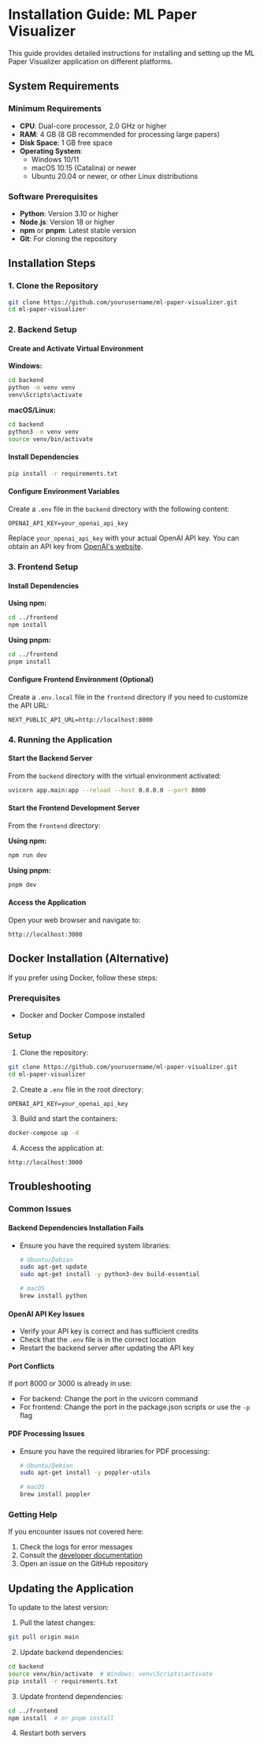 # Installation Guide: ML Paper Visualizer

This guide provides detailed instructions for installing and setting up the ML Paper Visualizer application on different platforms.

## System Requirements

### Minimum Requirements
- **CPU**: Dual-core processor, 2.0 GHz or higher
- **RAM**: 4 GB (8 GB recommended for processing large papers)
- **Disk Space**: 1 GB free space
- **Operating System**: 
  - Windows 10/11
  - macOS 10.15 (Catalina) or newer
  - Ubuntu 20.04 or newer, or other Linux distributions

### Software Prerequisites
- **Python**: Version 3.10 or higher
- **Node.js**: Version 18 or higher
- **npm** or **pnpm**: Latest stable version
- **Git**: For cloning the repository

## Installation Steps

### 1. Clone the Repository

```bash
git clone https://github.com/yourusername/ml-paper-visualizer.git
cd ml-paper-visualizer
```

### 2. Backend Setup

#### Create and Activate Virtual Environment

**Windows:**
```bash
cd backend
python -m venv venv
venv\Scripts\activate
```

**macOS/Linux:**
```bash
cd backend
python3 -m venv venv
source venv/bin/activate
```

#### Install Dependencies

```bash
pip install -r requirements.txt
```

#### Configure Environment Variables

Create a `.env` file in the `backend` directory with the following content:

```
OPENAI_API_KEY=your_openai_api_key
```

Replace `your_openai_api_key` with your actual OpenAI API key. You can obtain an API key from [OpenAI's website](https://platform.openai.com/).

### 3. Frontend Setup

#### Install Dependencies

**Using npm:**
```bash
cd ../frontend
npm install
```

**Using pnpm:**
```bash
cd ../frontend
pnpm install
```

#### Configure Frontend Environment (Optional)

Create a `.env.local` file in the `frontend` directory if you need to customize the API URL:

```
NEXT_PUBLIC_API_URL=http://localhost:8000
```

### 4. Running the Application

#### Start the Backend Server

From the `backend` directory with the virtual environment activated:

```bash
uvicorn app.main:app --reload --host 0.0.0.0 --port 8000
```

#### Start the Frontend Development Server

From the `frontend` directory:

**Using npm:**
```bash
npm run dev
```

**Using pnpm:**
```bash
pnpm dev
```

#### Access the Application

Open your web browser and navigate to:
```
http://localhost:3000
```

## Docker Installation (Alternative)

If you prefer using Docker, follow these steps:

### Prerequisites
- Docker and Docker Compose installed

### Setup

1. Clone the repository:
```bash
git clone https://github.com/yourusername/ml-paper-visualizer.git
cd ml-paper-visualizer
```

2. Create a `.env` file in the root directory:
```
OPENAI_API_KEY=your_openai_api_key
```

3. Build and start the containers:
```bash
docker-compose up -d
```

4. Access the application at:
```
http://localhost:3000
```

## Troubleshooting

### Common Issues

#### Backend Dependencies Installation Fails
- Ensure you have the required system libraries:
  ```bash
  # Ubuntu/Debian
  sudo apt-get update
  sudo apt-get install -y python3-dev build-essential
  
  # macOS
  brew install python
  ```

#### OpenAI API Key Issues
- Verify your API key is correct and has sufficient credits
- Check that the `.env` file is in the correct location
- Restart the backend server after updating the API key

#### Port Conflicts
If port 8000 or 3000 is already in use:
- For backend: Change the port in the uvicorn command
- For frontend: Change the port in the package.json scripts or use the `-p` flag

#### PDF Processing Issues
- Ensure you have the required libraries for PDF processing:
  ```bash
  # Ubuntu/Debian
  sudo apt-get install -y poppler-utils
  
  # macOS
  brew install poppler
  ```

### Getting Help

If you encounter issues not covered here:
1. Check the logs for error messages
2. Consult the [developer documentation](./developer_guide.md)
3. Open an issue on the GitHub repository

## Updating the Application

To update to the latest version:

1. Pull the latest changes:
```bash
git pull origin main
```

2. Update backend dependencies:
```bash
cd backend
source venv/bin/activate  # Windows: venv\Scripts\activate
pip install -r requirements.txt
```

3. Update frontend dependencies:
```bash
cd ../frontend
npm install  # or pnpm install
```

4. Restart both servers
